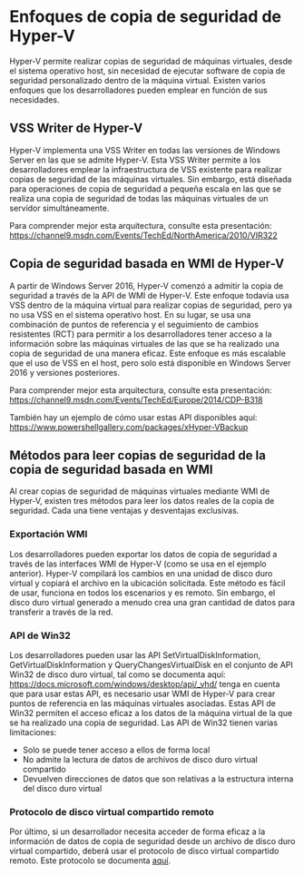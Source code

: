 # <a name="hyper-v-backup-approaches"></a>Enfoques de copia de seguridad de Hyper-V
Hyper-V permite realizar copias de seguridad de máquinas virtuales, desde el sistema operativo host, sin necesidad de ejecutar software de copia de seguridad personalizado dentro de la máquina virtual.  Existen varios enfoques que los desarrolladores pueden emplear en función de sus necesidades.
## <a name="hyper-v-vss-writer"></a>VSS Writer de Hyper-V
Hyper-V implementa una VSS Writer en todas las versiones de Windows Server en las que se admite Hyper-V.  Esta VSS Writer permite a los desarrolladores emplear la infraestructura de VSS existente para realizar copias de seguridad de las máquinas virtuales.  Sin embargo, está diseñada para operaciones de copia de seguridad a pequeña escala en las que se realiza una copia de seguridad de todas las máquinas virtuales de un servidor simultáneamente.

Para comprender mejor esta arquitectura, consulte esta presentación: https://channel9.msdn.com/Events/TechEd/NorthAmerica/2010/VIR322
## <a name="hyper-v-wmi-based-backup"></a>Copia de seguridad basada en WMI de Hyper-V
A partir de Windows Server 2016, Hyper-V comenzó a admitir la copia de seguridad a través de la API de WMI de Hyper-V.  Este enfoque todavía usa VSS dentro de la máquina virtual para realizar copias de seguridad, pero ya no usa VSS en el sistema operativo host.  En su lugar, se usa una combinación de puntos de referencia y el seguimiento de cambios resistentes (RCT) para permitir a los desarrolladores tener acceso a la información sobre las máquinas virtuales de las que se ha realizado una copia de seguridad de una manera eficaz.  Este enfoque es más escalable que el uso de VSS en el host, pero solo está disponible en Windows Server 2016 y versiones posteriores.

Para comprender mejor esta arquitectura, consulte esta presentación: https://channel9.msdn.com/Events/TechEd/Europe/2014/CDP-B318 

También hay un ejemplo de cómo usar estas API disponibles aquí: https://www.powershellgallery.com/packages/xHyper-VBackup
## <a name="methods-for-reading-backups-from-wmi-based-backup"></a>Métodos para leer copias de seguridad de la copia de seguridad basada en WMI
Al crear copias de seguridad de máquinas virtuales mediante WMI de Hyper-V, existen tres métodos para leer los datos reales de la copia de seguridad.  Cada una tiene ventajas y desventajas exclusivas.
### <a name="wmi-export"></a>Exportación WMI
Los desarrolladores pueden exportar los datos de copia de seguridad a través de las interfaces WMI de Hyper-V (como se usa en el ejemplo anterior).  Hyper-V compilará los cambios en una unidad de disco duro virtual y copiará el archivo en la ubicación solicitada.  Este método es fácil de usar, funciona en todos los escenarios y es remoto.  Sin embargo, el disco duro virtual generado a menudo crea una gran cantidad de datos para transferir a través de la red.
### <a name="win32-apis"></a>API de Win32
Los desarrolladores pueden usar las API SetVirtualDiskInformation, GetVirtualDiskInformation y QueryChangesVirtualDisk en el conjunto de API Win32 de disco duro virtual, tal como se documenta aquí: https://docs.microsoft.com/windows/desktop/api/_vhd/ tenga en cuenta que para usar estas API, es necesario usar WMI de Hyper-V para crear puntos de referencia en las máquinas virtuales asociadas.  Estas API de Win32 permiten el acceso eficaz a los datos de la máquina virtual de la que se ha realizado una copia de seguridad.  Las API de Win32 tienen varias limitaciones:
* Solo se puede tener acceso a ellos de forma local
* No admite la lectura de datos de archivos de disco duro virtual compartido
* Devuelven direcciones de datos que son relativas a la estructura interna del disco duro virtual

### <a name="remote-shared-virtual-disk-protocol"></a>Protocolo de disco virtual compartido remoto
Por último, si un desarrollador necesita acceder de forma eficaz a la información de datos de copia de seguridad desde un archivo de disco duro virtual compartido, deberá usar el protocolo de disco virtual compartido remoto.  Este protocolo se documenta [aquí](https://docs.microsoft.com/openspecs/windows_protocols/ms-rsvd/c865c326-47d6-4a91-a62d-0e8f26007d15).
